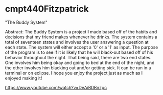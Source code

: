 # cmpt440Fitzpatrick

"The Buddy System"

Abstract: The Buddy System is a project I made based off of the habits and decisions that my friend makes whenever he drinks.
The system contains a total of seventeen states and involves the user answering a question at each state. The system will 
either accept a '0' or a '1' as input. The purpose of the program is to see if it is likely that he will black-out based off 
of his behavior throughout the night. That being said, there are two end states. One involves him being okay and going to bed
at the end of the night, and the other involves him blacking out and/or getting sick. It can be run in a terminal or on 
eclipse. I hope you enjoy the project just as much as I enjoyed making it!

https://www.youtube.com/watch?v=DeAiBDBnzpc
